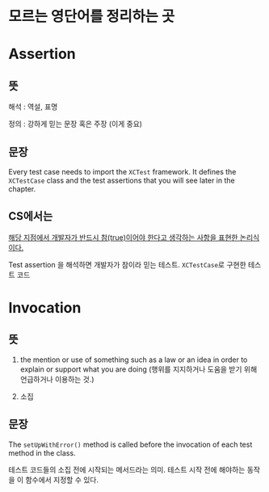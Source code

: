 # 모르는 영단어를 정리하는 곳

# Assertion

## 뜻

해석 : 역설, 표명

정의 : 강하게 믿는 문장 혹은 주장 (이게 중요)

## 문장

Every test case needs to import the `XCTest` framework. It defines the `XCTestCase` class and the test assertions that you will see later in the chapter.

## CS에서는

 [해당 지점에서 개발자가 반드시 참(true)이어야 한다고 생각하는 사항을 표현한 논리식이다.](https://grapevine9700.tistory.com/17)

 Test assertion 을 해석하면 개발자가 참이라 믿는 테스트. `XCTestCase`로 구현한 테스트 코드

 # Invocation

 ##  뜻
 
 1. the mention or use of something such as a law or an idea in order to explain or support what you are doing 
 (행위를 지지하거나 도움을 받기 위해 언급하거나 이용하는 것.)

 2. 소집

 ## 문장

The `setUpWithError()` method is called before the invocation of each test method in the class.

테스트 코드들의 소집 전에 시작되는 메서드라는 의미. 테스트 시작 전에 해야하는 동작을 이 함수에서 지정할 수 있다.